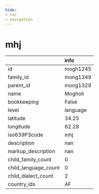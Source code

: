 ```yaml
---
hide:
- toc
- navigation
---
```

# mhj
|                      | info     |
|:---------------------|:---------|
| id                   | mogh1245 |
| family_id            | mong1349 |
| parent_id            | mong1329 |
| name                 | Mogholi  |
| bookkeeping          | False    |
| level                | language |
| latitude             | 34.25    |
| longitude            | 62.28    |
| iso639P3code         | mhj      |
| description          | nan      |
| markup_description   | nan      |
| child_family_count   | 0        |
| child_language_count | 0        |
| child_dialect_count  | 2        |
| country_ids          | AF       |